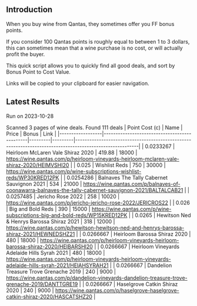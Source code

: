 ## Introduction

When you buy wine from Qantas, they sometimes offer you FF bonus points. 

If you consider 100 Qantas points is roughly equal to between 1 to 3 dollars, this can sometimes mean that a wine purchase is no cost, or will actually profit the buyer.

This quick script allows you to quickly find all good deals, and sort by Bonus Point to Cost Value.

Links will be copied to your clipboard for easier navigation.

## Latest Results

Run on 2023-10-28

Scanned 3 pages of wine deals.
Found 111 deals
|   Point Cost (c) | Name                                         |   Price |   Bonus | Link                                                                                                    |
|------------------|----------------------------------------------|---------|---------|---------------------------------------------------------------------------------------------------------|
|        0.0233267 | Heirloom McLaren Vale Shiraz 2020            |  419.88 |   18000 | https://wine.qantas.com/p/heirloom-vineyards-heirloom-mclaren-vale-shiraz-2020/HEIMVSHI20               |
|        0.025     | Wishlist Reds                                |  750    |   30000 | https://wine.qantas.com/p/wine-subscriptions-wishlist-reds/WP30KRED12PK                                 |
|        0.0254286 | Balnaves The Tally Cabernet Sauvignon 2021   |  534    |   21000 | https://wine.qantas.com/p/balnaves-of-coonawarra-balnaves-the-tally-cabernet-sauvignon-2021/BALTALCAB21 |
|        0.0257485 | Jericho Rose 2022                            |  258    |   10020 | https://wine.qantas.com/p/jericho-jericho-rose-2022/JERICROS22                                          |
|        0.026     | Big and Bold Reds                            |  390    |   15000 | https://wine.qantas.com/p/wine-subscriptions-big-and-bold-reds/WP15KRED12PK                             |
|        0.0265    | Hewitson Ned & Henrys Barossa Shiraz 2021    |  318    |   12000 | https://wine.qantas.com/p/hewitson-hewitson-ned-and-henrys-barossa-shiraz-2021/HEWNEDSHZ21              |
|        0.0266667 | Heirloom Barossa Shiraz 2020                 |  480    |   18000 | https://wine.qantas.com/p/heirloom-vineyards-heirloom-barossa-shiraz-2020/HEIBARSHI20                   |
|        0.0266667 | Heirloom Vineyards Adelaide Hills Syrah 2021 |  480    |   18000 | https://wine.qantas.com/p/heirloom-vineyards-heirloom-vineyards-adelaide-hills-syrah-2021/HEIAHSYRAH21  |
|        0.0266667 | Dandelion Treasure Trove Grenache 2019       |  240    |    9000 | https://wine.qantas.com/p/dandelion-vineyards-dandelion-treasure-trove-grenache-2019/DANTTGRE19         |
|        0.0266667 | Haselgrove Catkin Shiraz 2020                |  240    |    9000 | https://wine.qantas.com/p/haselgrove-haselgrove-catkin-shiraz-2020/HASCATSHZ20                          |


